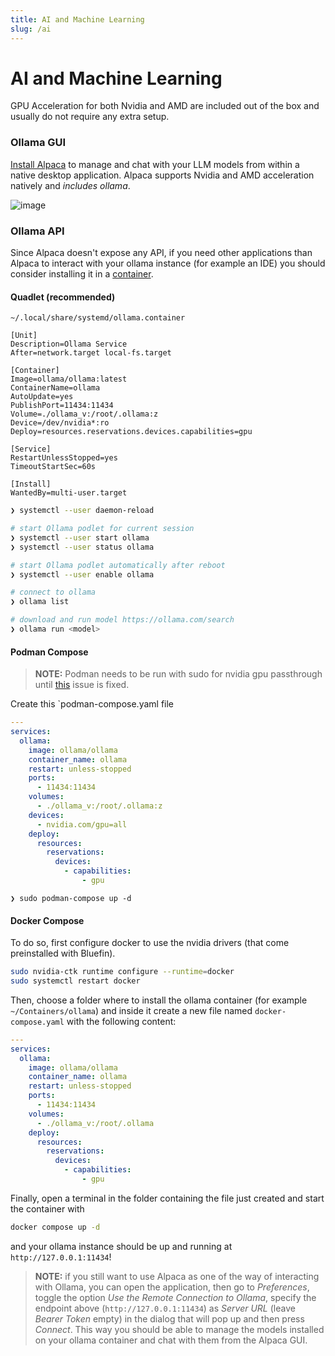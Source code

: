 ```yaml
---
title: AI and Machine Learning
slug: /ai
---
```


# AI and Machine Learning

GPU Acceleration for both Nvidia and AMD are included out of the box and usually do not require any extra setup.

### Ollama GUI

[Install Alpaca](https://flathub.org/apps/com.jeffser.Alpaca) to manage and chat with your LLM models from within a native desktop application. Alpaca supports Nvidia and AMD acceleration natively and _includes ollama_.

![image](https://github.com/user-attachments/assets/9fd38164-e2a9-4da1-9bcd-29e0e7add071)

### Ollama API

Since Alpaca doesn't expose any API, if you need other applications than Alpaca to interact with your ollama instance (for example an IDE) you should consider installing it in a [container](https://hub.docker.com/r/ollama/ollama).

#### Quadlet (recommended)
`~/.local/share/systemd/ollama.container`
```
[Unit]
Description=Ollama Service
After=network.target local-fs.target

[Container]
Image=ollama/ollama:latest
ContainerName=ollama
AutoUpdate=yes
PublishPort=11434:11434
Volume=./ollama_v:/root/.ollama:z
Device=/dev/nvidia*:ro
Deploy=resources.reservations.devices.capabilities=gpu

[Service]
RestartUnlessStopped=yes
TimeoutStartSec=60s

[Install]
WantedBy=multi-user.target
```

```sh
❯ systemctl --user daemon-reload

# start Ollama podlet for current session
❯ systemctl --user start ollama
❯ systemctl --user status ollama

# start Ollama podlet automatically after reboot
❯ systemctl --user enable ollama

# connect to ollama
❯ ollama list

# download and run model https://ollama.com/search
❯ ollama run <model>
```


#### Podman Compose
> **NOTE:** Podman needs to be run with sudo for nvidia gpu passthrough until [this](https://github.com/containers/podman/issues/19338) issue is fixed.
> 
Create this `podman-compose.yaml file

```yaml
---
services:
  ollama:
    image: ollama/ollama
    container_name: ollama
    restart: unless-stopped
    ports:
      - 11434:11434
    volumes:
      - ./ollama_v:/root/.ollama:z
    devices:
      - nvidia.com/gpu=all
    deploy:
      resources:
        reservations:
          devices:
            - capabilities:
                - gpu

```

`❯ sudo podman-compose up -d`



#### Docker Compose

To do so, first configure docker to use the nvidia drivers (that come preinstalled with Bluefin).

```bash
sudo nvidia-ctk runtime configure --runtime=docker
sudo systemctl restart docker
```

Then, choose a folder where to install the ollama container (for example `~/Containers/ollama`) and inside it create a new file named `docker-compose.yaml` with the following content:

```yaml
---
services:
  ollama:
    image: ollama/ollama
    container_name: ollama
    restart: unless-stopped
    ports:
      - 11434:11434
    volumes:
      - ./ollama_v:/root/.ollama
    deploy:
      resources:
        reservations:
          devices:
            - capabilities:
                - gpu
```


Finally, open a terminal in the folder containing the file just created and start the container with

```bash
docker compose up -d
```

and your ollama instance should be up and running at `http://127.0.0.1:11434`!

> **NOTE:** if you still want to use Alpaca as one of the way of interacting with Ollama, you can open the application, then go to _Preferences_, toggle the option _Use the Remote Connection to Ollama_, specify the endpoint above (`http://127.0.0.1:11434`) as _Server URL_ (leave _Bearer Token_ empty) in the dialog that will pop up and then press _Connect_.
> This way you should be able to manage the models installed on your ollama container and chat with them from the Alpaca GUI.
